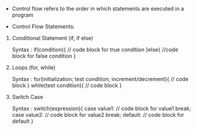 - Control flow refers to the order in which statements are executed in a program

- Control Flow Statements:
 1. Conditional Statement (if, if else)
 
    Syntax : if(condition){
               // code block for true condition
             }else{
                //code block for false condition
              }
  2. Loops (for, while)

     Syntax : for(initialization; test condition; increment/decrement){
                 // code block
               }
               while(test condition){
                 // code block
               }
  3. Switch Case

     Syntax : switch(expression){
                case value1:
                  // code block for value1
                  break;
                case value2:
                  // code block for value2
                  break;
                default:
                  // code block for default
              } 
              